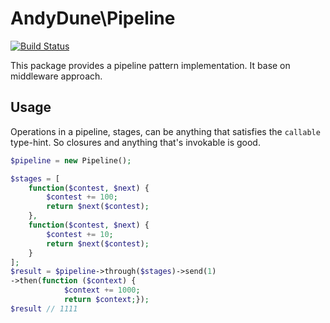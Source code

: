 # AndyDune\Pipeline

[![Build Status](https://travis-ci.org/AndyDune/Pipeline.svg?branch=master)](https://travis-ci.org/AndyDune/Pipeline)


This package provides a pipeline pattern implementation. It base on middleware approach.


## Usage

Operations in a pipeline, stages, can be anything that satisfies the `callable`
type-hint. So closures and anything that's invokable is good.

```php
$pipeline = new Pipeline();

$stages = [
    function($contest, $next) {
        $contest += 100;
        return $next($contest);    
    },
    function($contest, $next) {
        $contest += 10;
        return $next($contest);    
    }
];
$result = $pipeline->through($stages)->send(1)
->then(function ($context) {
            $context += 1000;
            return $context;});
$result // 1111

```

